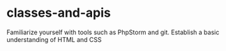 # classes-and-apis
Familiarize yourself with tools such as PhpStorm and git. Establish a basic understanding of HTML and CSS
